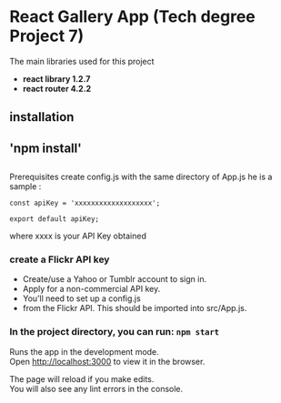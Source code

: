 # React Gallery App (Tech degree Project 7)

The main libraries used for this project 
- **react library 1.2.7**
- **react router 4.2.2**
## installation 

## 'npm install'

##
 Prerequisites 
create config.js with the same directory of App.js he is a sample :
 ```
 const apiKey = 'xxxxxxxxxxxxxxxxxxx';

export default apiKey;

  ```
where xxxx is your API Key obtained 

### create a Flickr API key

- Create/use a Yahoo or Tumblr account to sign in.
- Apply for a non-commercial API key.
- You’ll need to set up a config.js  
- from the Flickr API. This should be imported into src/App.js.




### In the project directory, you can run: `npm start`

Runs the app in the development mode.\
Open [http://localhost:3000](http://localhost:3000) to view it in the browser.

The page will reload if you make edits.\
You will also see any lint errors in the console.

